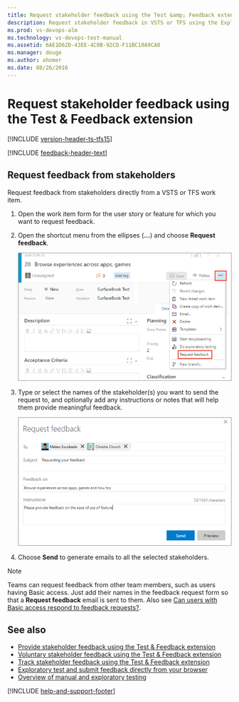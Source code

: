 ```yaml
---
title: Request stakeholder feedback using the Test &amp; Feedback extension
description: Request stakeholder feedback in VSTS or TFS using the Exploratory Testing browser extension
ms.prod: vs-devops-alm
ms.technology: vs-devops-test-manual
ms.assetid: 6AE1D62D-43EE-4C0B-92CD-F11BC10A9CA8
ms.manager: douge
ms.author: ahomer
ms.date: 08/26/2016
---
```


# Request stakeholder feedback using the Test &amp; Feedback extension
 
[!INCLUDE [version-header-ts-tfs15](../_shared/version-header-ts-tfs15.md)] 

[!INCLUDE [feedback-header-text](../_shared/feedback-header-text.md)] 

<a name="request"></a>
## Request feedback from stakeholders

Request feedback from stakeholders directly from a VSTS or TFS work item. 

1. Open the work item form for the user story or feature for which
   you want to request feedback.

1. Open the shortcut menu from the ellipses (**...**) and choose **Request feedback**.

   ![Choosing the Request feedback option](_img/request-stakeholder-feedback/request-stakeholder-feedback-01.png)
   
1. Type or select the names of the stakeholder(s) you want to send 
   the request to, and optionally add any instructions or notes that 
   will help them provide meaningful feedback. 
 
   ![Selecting users and entering instructions](_img/request-stakeholder-feedback/request-stakeholder-feedback-02.png)

1. Choose **Send** to generate emails to all the selected stakeholders.

> [!NOTE]
> Teams can request feedback from other team members, such as users having Basic access. 
> Just add their names in the feedback request form so that a **Request feedback** email is sent to them.
> Also see [Can users with Basic access respond to feedback requests?](provide-stakeholder-feedback.md#non-stakeholder-feedback).

## See also

* [Provide stakeholder feedback using the Test &amp; Feedback extension](provide-stakeholder-feedback.md#provide)
* [Voluntary stakeholder feedback using the Test &amp; Feedback extension](voluntary-stakeholder-feedback.md#voluntary)
* [Track stakeholder feedback using the Test &amp; Feedback extension](track-stakeholder-feedback.md#track)
* [Exploratory test and submit feedback directly from your browser](../getting-started/perform-exploratory-tests.md)
* [Overview of manual and exploratory testing](../index.md)

[!INCLUDE [help-and-support-footer](../_shared/help-and-support-footer.md)] 

